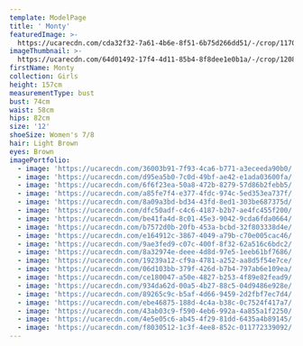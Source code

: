 ```yaml
---
template: ModelPage
title: ' Monty'
featuredImage: >-
  https://ucarecdn.com/cda32f32-7a61-4b6e-8f51-6b75d266dd51/-/crop/1170x577/0,18/-/preview/
imageThumbnail: >-
  https://ucarecdn.com/64d01492-17f4-4d11-85b4-8f8dee1e0b1a/-/crop/1208x1757/156,26/-/preview/
firstName: Monty
collection: Girls
height: 157cm
measurementType: bust
bust: 74cm
waist: 58cm
hips: 82cm
size: '12'
shoeSize: Women's 7/8
hair: Light Brown
eyes: Brown
imagePortfolio:
  - image: 'https://ucarecdn.com/36003b91-7f93-4ca6-b771-a3eceeda90b0/'
  - image: 'https://ucarecdn.com/d95ea5b0-7c0d-49bf-ae42-e1ada03600fa/'
  - image: 'https://ucarecdn.com/6f6f23ea-50a8-472b-8279-57d86b2febb5/'
  - image: 'https://ucarecdn.com/a85fe7f4-e377-4fdc-974c-5ed353ea737f/'
  - image: 'https://ucarecdn.com/8a09a3bd-bd34-43fd-8ed1-303be687375d/'
  - image: 'https://ucarecdn.com/dfc50adf-c4c6-4187-b2b7-ae4fc455f200/'
  - image: 'https://ucarecdn.com/be41fa4d-8c01-45e3-9042-9cda6fda0664/'
  - image: 'https://ucarecdn.com/b7572d0b-20fb-453a-bcbd-32f803338d4e/'
  - image: 'https://ucarecdn.com/e164912c-3867-4049-a79b-c70e005cac46/'
  - image: 'https://ucarecdn.com/9ae3fed9-c07c-400f-8f32-62a516c6bdc2/'
  - image: 'https://ucarecdn.com/8a32974e-deee-4d8d-97e5-1eeb61bf7686/'
  - image: 'https://ucarecdn.com/19239a12-cf9a-4781-a252-aa8d5f54e7ce/'
  - image: 'https://ucarecdn.com/06d103bb-379f-426d-b7b4-797ab6e109ea/'
  - image: 'https://ucarecdn.com/ce180047-a50e-4827-b253-4f89e82fead9/'
  - image: 'https://ucarecdn.com/934da62d-00a5-4b27-88c5-04d9486e928e/'
  - image: 'https://ucarecdn.com/89265c9c-b5af-4d66-9459-2d2fbf7ec7d4/'
  - image: 'https://ucarecdn.com/ebe46875-188d-4c4a-b38c-0c7524f417a7/'
  - image: 'https://ucarecdn.com/43ab03c9-f590-4eb6-992a-4a855a1f2250/'
  - image: 'https://ucarecdn.com/4e5e05c6-ab45-4f29-81dd-6435a4b89145/'
  - image: 'https://ucarecdn.com/f8030512-1c3f-4ee8-852c-011772339092/'
---
```


